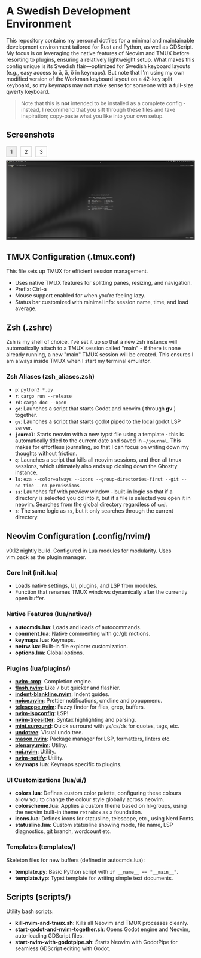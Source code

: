 # A Swedish Development Environment

This repository contains my personal dotfiles for a minimal and maintainable development environment tailored for Rust and Python, as well as GDScript. My focus is on leveraging the native features of Neovim and TMUX before resorting to plugins, ensuring a relatively lightweight setup.
What makes this config unique is its Swedish flair—optimized for Swedish keyboard layouts (e.g., easy access to å, ä, ö in keymaps). But note that I'm using my own modified version of the Workman keyboard layout on a 42-key split keyboard, so my keymaps may not make sense for someone with a full-size qwerty keyboard.

> Note that this is **not** intended to be installed as a complete config - instead, I recommend that you sift through these files and take inspiration; copy-paste what you like into your own setup.

## Screenshots
<style>
.tabs { display: flex; gap: 10px; margin-bottom: 10px; }
.tab { padding: 5px 10px; border: 1px solid #ccc; cursor: pointer; }
.tab.active { background: #eee; }
.tab-content { display: none; }
.tab-content.active { display: block; }
</style>
<div class="tabs">
  <div class="tab active" onclick="showTab(1)">1</div>
  <div class="tab" onclick="showTab(2)">2</div>
  <div class="tab" onclick="showTab(3)">3</div>
</div>
<div id="tab1" class="tab-content active">
  <img src="screenshots/1.png" alt="">
</div>
<div id="tab2" class="tab-content">
  <img src="screenshots/2.png" alt="">
</div>
<div id="tab3" class="tab-content">
  <img src="screenshots/3.png" alt="">
</div>

<script>
function showTab(n) {
  document.querySelectorAll('.tab, .tab-content').forEach(el => el.classList.remove('active'));
  document.querySelectorAll('.tab')[n-1].classList.add('active');
  document.getElementById('tab'+n).classList.add('active');
}
</script>

## TMUX Configuration (.tmux.conf)

This file sets up TMUX for efficient session management.
- Uses native TMUX features for splitting panes, resizing, and navigation.
- Prefix: Ctrl-a
- Mouse support enabled for when you're feeling lazy.
- Status bar customized with minimal info: session name, time, and load average.

## Zsh (.zshrc)

Zsh is my shell of choice. I've set it up so that a new zsh instance will automatically attach to a TMUX session called "main" - if there is none already running, a new "main" TMUX session will be created. This ensures I am always inside TMUX when I start my terminal emulator.

### Zsh Aliases (zsh_aliases.zsh)
- **`p`**: `python3 *.py`
- **`r`**: `cargo run --release`
- **`rd`**: `cargo doc --open`
- **`gd`**: Launches a script that starts Godot and neovim ( through **gv** ) together.
- **`gv`**: Launches a script that starts godot piped to the local godot LSP server.
- **`journal`**: Starts neovim with a new typst file using a template - this is automatically titled to the current date and saved in `~/journal`. This makes for effortless journaling, so that I can focus on writing down my thoughts without friction.
- **`q`**: Launches a script that kills all neovim sessions, and then all tmux sessions, which ultimately also ends up closing down the Ghostty instance.
- **`ls`**: `eza --color=always --icons --group-directories-first --git --no-time --no-permissions`
- **`ss`**: Launches fzf with preview window - built-in logic so that if a directory is selected you cd into it, but if a file is selected you open it in neovim. Searches from the global directory regardless of `cwd`.
- **`s`**: The same logic as `ss`, but it only searches through the current directory.

## Neovim Configuration (.config/nvim/)

v0.12 nightly build. Configured in Lua modules for modularity. Uses vim.pack as the plugin manager.
### Core Init (init.lua)
- Loads native settings, UI, plugins, and LSP from modules.
- Function that renames TMUX windows dynamically after the currently open buffer.

### Native Features (lua/native/)

- **autocmds.lua**: Loads and loads of autocommands.
- **comment.lua**: Native commenting with gc/gb motions.
- **keymaps.lua**: Keymaps.
- **netrw.lua**: Built-in file explorer customization.
- **options.lua**: Global options.

### Plugins (lua/plugins/)

- [**nvim-cmp**](https://dotfyle.com/plugins/hrsh7th/nvim-cmp): Completion engine.
- [**flash.nvim**](https://dotfyle.com/plugins/folke/flash.nvim): Like `/` but quicker and flashier.
- [**indent-blankline.nvim**](https://dotfyle.com/plugins/lukas-reineke/indent-blankline.nvim): Indent guides.
- [**noice.nvim**](https://dotfyle.com/plugins/folke/noice.nvim): Prettier notifications, cmdline and popupmenu.
- [**telescope.nvim**](https://dotfyle.com/plugins/nvim-telescope/telescope.nvim): Fuzzy finder for files, grep, buffers.
- [**nvim-lspconfig**](https://dotfyle.com/plugins/neovim/nvim-lspconfig): LSP!
- [**nvim-treesitter**](https://dotfyle.com/plugins/nvim-treesitter/nvim-treesitter): Syntax highlighting and parsing.
- [**mini.surround**](https://dotfyle.com/plugins/echasnovski/mini.surround): Quick surround with ys/cs/ds for quotes, tags, etc.
- [**undotree**](https://github.com/mbbill/undotree): Visual undo tree.
- [**mason.nvim**](https://dotfyle.com/plugins/williamboman/mason.nvim): Package manager for LSP, formatters, linters etc.
- [**plenary.nvim**](https://dotfyle.com/plugins/nvim-lua/plenary.nvim): Utility.
- [**nui.nvim**](https://dotfyle.com/plugins/MunifTanjim/nui.nvim): Utility.
- [**nvim-notify**](https://dotfyle.com/plugins/rcarriga/nvim-notify): Utility.
- **keymaps.lua**: Keymaps specific to plugins.

### UI Customizations (lua/ui/)

- **colors.lua**: Defines custom color palette, configuring these colours allow you to change the colour style globally across neovim.
- **colorscheme.lua**: Applies a custom theme based on hl-groups, using the neovim built-in theme `retrobox` as a foundation.
- **icons.lua**: Defines icons for statusline, telescope, etc., using Nerd Fonts.
- **statusline.lua**: Custom statusline showing mode, file name, LSP diagnostics, git branch, wordcount etc.

### Templates (templates/)

Skeleton files for new buffers (defined in autocmds.lua):
- **template.py**: Basic Python script with `if __name__ == "__main__"`.
- **template.typ**: Typst template for writing simple text documents.

## Scripts (scripts/)

Utility bash scripts:
- **kill-nvim-and-tmux.sh**: Kills all Neovim and TMUX processes cleanly.
- **start-godot-and-nvim-together.sh**: Opens Godot engine and Neovim, auto-loading GDScript files.
- **start-nvim-with-godotpipe.sh**: Starts Neovim with GodotPipe for seamless GDScript editing with Godot.
